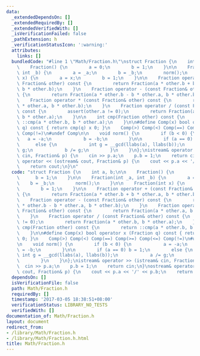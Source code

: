 ```yaml
---
data:
  _extendedDependsOn: []
  _extendedRequiredBy: []
  _extendedVerifiedWith: []
  _isVerificationFailed: false
  _pathExtension: h
  _verificationStatusIcon: ':warning:'
  attributes:
    links: []
  bundledCode: "#line 1 \"Math/Fraction.h\"\nstruct Fraction {\n    int a, b;\n\n\
    \    Fraction() {\n        a = 0;\n        b = 1;\n    }\n\n    Fraction(int _a,\
    \ int _b) {\n        a = _a;\n        b = _b;\n        norm();\n    }\n\n    Fraction(int\
    \ x) {\n        a = x;\n        b = 1;\n    }\n\n    Fraction operator + (const\
    \ Fraction& other) const {\n        return Fraction(a * other.b + b * other.a,\
    \ b * other.b);\n    }\n    Fraction operator - (const Fraction& other) const\
    \ {\n        return Fraction(a * other.b - b * other.a, b * other.b);\n    }\n\
    \    Fraction operator * (const Fraction& other) const {\n        return Fraction(a\
    \ * other.a, b * other.b);\n    }\n    Fraction operator / (const Fraction& other)\
    \ const {\n        assert(other.a != 0);\n        return Fraction(a * other.b,\
    \ b * other.a);\n    }\n\n    int cmp(Fraction other) const {\n        return\
    \ ::cmp(a * other.b, b * other.a);\n    }\n\n#define Comp(x) bool operator x (Fraction\
    \ q) const { return cmp(q) x 0; }\n    Comp(>) Comp(<) Comp(==) Comp(>=) Comp(<=)\
    \ Comp(!=)\n#undef Comp\n\n    void norm() {\n        if (b < 0) {\n         \
    \   a = -a;\n            b = -b;\n        }\n\n        if (a == 0) b = 1;\n  \
    \      else {\n            int g = __gcd(llabs(a), llabs(b));\n            a /=\
    \ g;\n            b /= g;\n        }\n    }\n};\nistream& operator >> (istream&\
    \ cin, Fraction& p) {\n    cin >> p.a;\n    p.b = 1;\n    return cin;\n}\nostream&\
    \ operator << (ostream& cout, Fraction& p) {\n    cout << p.a << '/' << p.b;\n\
    \    return cout;\n}\n"
  code: "struct Fraction {\n    int a, b;\n\n    Fraction() {\n        a = 0;\n  \
    \      b = 1;\n    }\n\n    Fraction(int _a, int _b) {\n        a = _a;\n    \
    \    b = _b;\n        norm();\n    }\n\n    Fraction(int x) {\n        a = x;\n\
    \        b = 1;\n    }\n\n    Fraction operator + (const Fraction& other) const\
    \ {\n        return Fraction(a * other.b + b * other.a, b * other.b);\n    }\n\
    \    Fraction operator - (const Fraction& other) const {\n        return Fraction(a\
    \ * other.b - b * other.a, b * other.b);\n    }\n    Fraction operator * (const\
    \ Fraction& other) const {\n        return Fraction(a * other.a, b * other.b);\n\
    \    }\n    Fraction operator / (const Fraction& other) const {\n        assert(other.a\
    \ != 0);\n        return Fraction(a * other.b, b * other.a);\n    }\n\n    int\
    \ cmp(Fraction other) const {\n        return ::cmp(a * other.b, b * other.a);\n\
    \    }\n\n#define Comp(x) bool operator x (Fraction q) const { return cmp(q) x\
    \ 0; }\n    Comp(>) Comp(<) Comp(==) Comp(>=) Comp(<=) Comp(!=)\n#undef Comp\n\
    \n    void norm() {\n        if (b < 0) {\n            a = -a;\n            b\
    \ = -b;\n        }\n\n        if (a == 0) b = 1;\n        else {\n           \
    \ int g = __gcd(llabs(a), llabs(b));\n            a /= g;\n            b /= g;\n\
    \        }\n    }\n};\nistream& operator >> (istream& cin, Fraction& p) {\n  \
    \  cin >> p.a;\n    p.b = 1;\n    return cin;\n}\nostream& operator << (ostream&\
    \ cout, Fraction& p) {\n    cout << p.a << '/' << p.b;\n    return cout;\n}\n"
  dependsOn: []
  isVerificationFile: false
  path: Math/Fraction.h
  requiredBy: []
  timestamp: '2017-03-05 18:38:51+08:00'
  verificationStatus: LIBRARY_NO_TESTS
  verifiedWith: []
documentation_of: Math/Fraction.h
layout: document
redirect_from:
- /library/Math/Fraction.h
- /library/Math/Fraction.h.html
title: Math/Fraction.h
---
```

